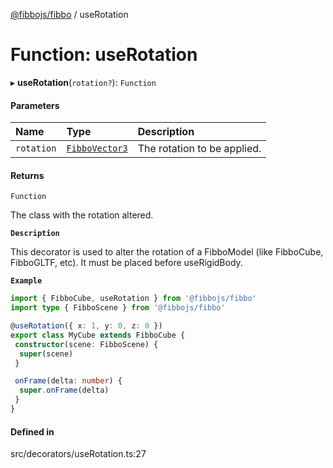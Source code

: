 [@fibbojs/fibbo](/api/index)  / useRotation

# Function: useRotation

▸ **useRotation**(`rotation?`): `Function`

#### Parameters

| Name | Type | Description |
| :------ | :------ | :------ |
| `rotation` | [`FibboVector3`](../interfaces/FibboVector3.md) | The rotation to be applied. |

#### Returns

`Function`

The class with the rotation altered.

**`Description`**

This decorator is used to alter the rotation of a FibboModel (like FibboCube, FibboGLTF, etc).
It must be placed before useRigidBody.

**`Example`**

```ts
import { FibboCube, useRotation } from '@fibbojs/fibbo'
import type { FibboScene } from '@fibbojs/fibbo'

@useRotation({ x: 1, y: 0, z: 0 })
export class MyCube extends FibboCube {
 constructor(scene: FibboScene) {
  super(scene)
 }

 onFrame(delta: number) {
  super.onFrame(delta)
 }
}
```

#### Defined in

src/decorators/useRotation.ts:27
